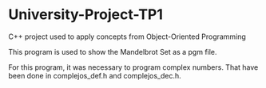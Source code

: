 # University-Project-TP1

C++ project used to apply concepts from Object-Oriented Programming

This program is used to show the Mandelbrot Set as a pgm file. 

For this program, it was necessary to program complex numbers. That have been done in complejos_def.h and complejos_dec.h.
